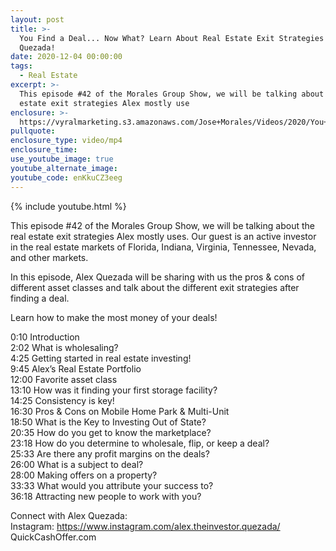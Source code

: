 ```yaml
---
layout: post
title: >-
  You Find a Deal... Now What? Learn About Real Estate Exit Strategies with Alex
  Quezada!
date: 2020-12-04 00:00:00
tags:
  - Real Estate
excerpt: >-
  This episode #42 of the Morales Group Show, we will be talking about the real
  estate exit strategies Alex mostly use
enclosure: >-
  https://vyralmarketing.s3.amazonaws.com/Jose+Morales/Videos/2020/You+Find+a+Deal...+Now+What_+Learn+About+Real+Estate+Exit+Strategies+with+Alex+Quezada!.mp4
pullquote:
enclosure_type: video/mp4
enclosure_time:
use_youtube_image: true
youtube_alternate_image:
youtube_code: enKkuCZ3eeg
---
```


{% include youtube.html %}

This episode \#42 of the Morales Group Show, we will be talking about the real estate exit strategies Alex mostly uses. Our guest is an active investor in the real estate markets of Florida, Indiana, Virginia, Tennessee, Nevada, and other markets.&nbsp;

In this episode, Alex Quezada will be sharing with us the pros & cons of different asset classes and talk about the different exit strategies after finding a deal.&nbsp;

Learn how to make the most money of your deals\!&nbsp;

0:10 Introduction&nbsp;<br>2:02 What is wholesaling?&nbsp;<br>4:25 Getting started in real estate investing\!&nbsp;<br>9:45 Alex’s Real Estate Portfolio<br>12:00 Favorite asset class&nbsp;<br>13:10 How was it finding your first storage facility?&nbsp;<br>14:25 Consistency is key\!<br>16:30 Pros & Cons on Mobile Home Park & Multi-Unit&nbsp;<br>18:50 What is the Key to Investing Out of State?&nbsp;<br>20:35 How do you get to know the marketplace?&nbsp;<br>23:18 How do you determine to wholesale, flip, or keep a deal?&nbsp;<br>25:33 Are there any profit margins on the deals?&nbsp;<br>26:00 What is a subject to deal?&nbsp;<br>28:00 Making offers on a property?&nbsp;<br>33:33 What would you attribute your success to?&nbsp;<br>36:18 Attracting new people to work with you?&nbsp;

Connect with Alex Quezada:&nbsp;<br>Instagram: https://www.instagram.com/alex.theinvestor.quezada/<br>QuickCashOffer.com&nbsp;
